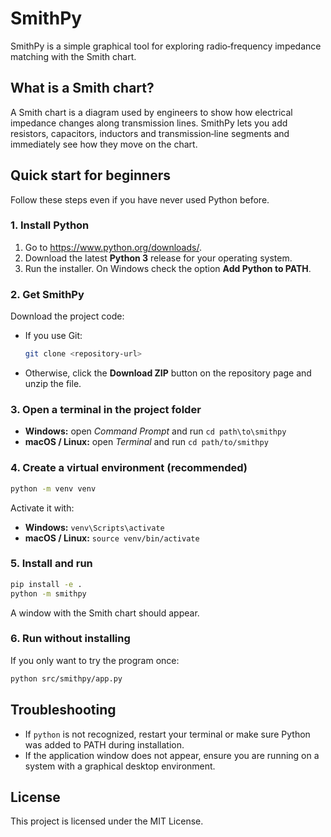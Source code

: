# SmithPy

SmithPy is a simple graphical tool for exploring radio‑frequency impedance matching with the Smith chart.

## What is a Smith chart?

A Smith chart is a diagram used by engineers to show how electrical impedance changes along transmission lines. SmithPy lets you add resistors, capacitors, inductors and transmission‑line segments and immediately see how they move on the chart.

## Quick start for beginners

Follow these steps even if you have never used Python before.

### 1. Install Python

1. Go to <https://www.python.org/downloads/>.
2. Download the latest **Python 3** release for your operating system.
3. Run the installer. On Windows check the option **Add Python to PATH**.

### 2. Get SmithPy

Download the project code:

- If you use Git:

  ```bash
  git clone <repository-url>
  ```

- Otherwise, click the **Download ZIP** button on the repository page and unzip the file.

### 3. Open a terminal in the project folder

- **Windows:** open *Command Prompt* and run `cd path\to\smithpy`
- **macOS / Linux:** open *Terminal* and run `cd path/to/smithpy`

### 4. Create a virtual environment (recommended)

```bash
python -m venv venv
```

Activate it with:

- **Windows:** `venv\Scripts\activate`
- **macOS / Linux:** `source venv/bin/activate`

### 5. Install and run

```bash
pip install -e .
python -m smithpy
```

A window with the Smith chart should appear.

### 6. Run without installing

If you only want to try the program once:

```bash
python src/smithpy/app.py
```

## Troubleshooting

- If `python` is not recognized, restart your terminal or make sure Python was added to PATH during installation.
- If the application window does not appear, ensure you are running on a system with a graphical desktop environment.

## License

This project is licensed under the MIT License.
